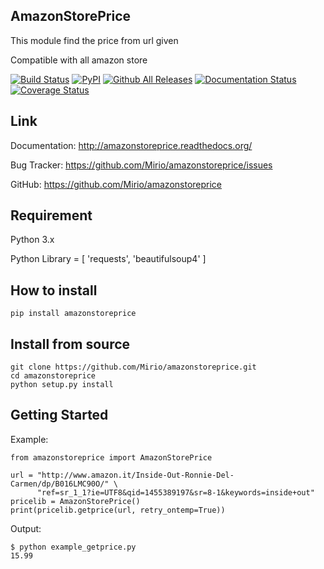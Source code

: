## AmazonStorePrice
This module find the price from url given

Compatible with all amazon store

[![Build Status](https://travis-ci.org/Mirio/amazonstoreprice.svg?branch=0.1)](https://travis-ci.org/Mirio/amazonstoreprice) [![PyPI](https://img.shields.io/pypi/dm/amazonstoreprice.svg)]() [![Github All Releases](https://img.shields.io/github/downloads/mirio/amazonstoreprice/total.svg)]() [![Documentation Status](https://readthedocs.org/projects/amazonstoreprice/badge/?version=0.1)](http://amazonstoreprice.readthedocs.org/en/latest/?badge=0.1)
[![Coverage Status](https://coveralls.io/repos/github/Mirio/amazonstoreprice/badge.svg?branch=0.1)](https://coveralls.io/github/Mirio/amazonstoreprice?branch=0.1)


## Link
Documentation: http://amazonstoreprice.readthedocs.org/

Bug Tracker: https://github.com/Mirio/amazonstoreprice/issues

GitHub: https://github.com/Mirio/amazonstoreprice


## Requirement
Python 3.x

Python Library = [ 'requests', 'beautifulsoup4' ]

## How to install
```
pip install amazonstoreprice
```

## Install from source
```
git clone https://github.com/Mirio/amazonstoreprice.git
cd amazonstoreprice
python setup.py install
```

## Getting Started

Example:
```
from amazonstoreprice import AmazonStorePrice

url = "http://www.amazon.it/Inside-Out-Ronnie-Del-Carmen/dp/B016LMC90O/" \
      "ref=sr_1_1?ie=UTF8&qid=1455389197&sr=8-1&keywords=inside+out"
pricelib = AmazonStorePrice()
print(pricelib.getprice(url, retry_ontemp=True))
```

Output:
```
$ python example_getprice.py
15.99
```